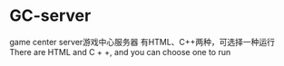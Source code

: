# GC-server
game center server游戏中心服务器
有HTML、C++两种，可选择一种运行 There are HTML and C + +, and you can choose one to run
